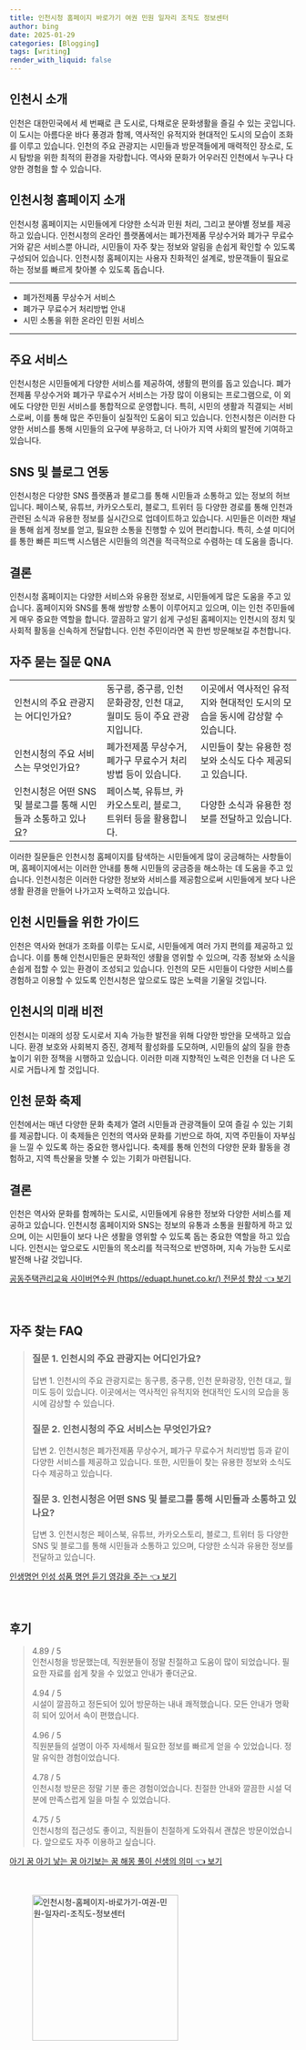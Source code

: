 ```yaml
---
title: 인천시청 홈페이지 바로가기 여권 민원 일자리 조직도 정보센터
author: bing
date: 2025-01-29
categories: [Blogging]
tags: [writing]
render_with_liquid: false
---
```



<h2 id='인천시_소개'>인천시 소개</h2>

<p>인천은 대한민국에서 세 번째로 큰 도시로, 다채로운 문화생활을 즐길 수 있는 곳입니다. 이 도시는 아름다운 바다 풍경과 함께, 역사적인 유적지와 현대적인 도시의 모습이 조화를 이루고 있습니다. 인천의 주요 관광지는 시민들과 방문객들에게 매력적인 장소로, 도시 탐방을 위한 최적의 환경을 자랑합니다. 역사와 문화가 어우러진 인천에서 누구나 다양한 경험을 할 수 있습니다.</p>

<h2 id='인천시청_홈페이지_소개'>인천시청 홈페이지 소개</h2>

<p>인천시청 홈페이지는 시민들에게 다양한 소식과 민원 처리, 그리고 분야별 정보를 제공하고 있습니다. 인천시청의 온라인 플랫폼에서는 폐가전제품 무상수거와 폐가구 무료수거와 같은 서비스뿐 아니라, 시민들이 자주 찾는 정보와 알림을 손쉽게 확인할 수 있도록 구성되어 있습니다. 인천시청 홈페이지는 사용자 친화적인 설계로, 방문객들이 필요로 하는 정보를 빠르게 찾아볼 수 있도록 돕습니다.</p>

<hr />

<ul>
    <li>폐가전제품 무상수거 서비스</li>
    <li>폐가구 무료수거 처리방법 안내</li>
    <li>시민 소통을 위한 온라인 민원 서비스</li>
</ul>

<hr />

<h2 id='주요_서비스'>주요 서비스</h2>

<p>인천시청은 시민들에게 다양한 서비스를 제공하여, 생활의 편의를 돕고 있습니다. 폐가전제품 무상수거와 폐가구 무료수거 서비스는 가장 많이 이용되는 프로그램으로, 이 외에도 다양한 민원 서비스를 통합적으로 운영합니다. 특히, 시민의 생활과 직결되는 서비스로써, 이를 통해 많은 주민들이 실질적인 도움이 되고 있습니다. 인천시청은 이러한 다양한 서비스를 통해 시민들의 요구에 부응하고, 더 나아가 지역 사회의 발전에 기여하고 있습니다.</p>

<h2 id='SNS_및_블로그_연동'>SNS 및 블로그 연동</h2>

<p>인천시청은 다양한 SNS 플랫폼과 블로그를 통해 시민들과 소통하고 있는 정보의 허브입니다. 페이스북, 유튜브, 카카오스토리, 블로그, 트위터 등 다양한 경로를 통해 인천과 관련된 소식과 유용한 정보를 실시간으로 업데이트하고 있습니다. 시민들은 이러한 채널을 통해 쉽게 정보를 얻고, 필요한 소통을 진행할 수 있어 편리합니다. 특히, 소셜 미디어를 통한 빠른 피드백 시스템은 시민들의 의견을 적극적으로 수렴하는 데 도움을 줍니다.</p>

<h2 id='결론'>결론</h2>

<p>인천시청 홈페이지는 다양한 서비스와 유용한 정보로, 시민들에게 많은 도움을 주고 있습니다. 홈페이지와 SNS를 통해 쌍방향 소통이 이루어지고 있으며, 이는 인천 주민들에게 매우 중요한 역할을 합니다. 깔끔하고 알기 쉽게 구성된 홈페이지는 인천시의 정치 및 사회적 활동을 신속하게 전달합니다. 인천 주민이라면 꼭 한번 방문해보길 추천합니다.</p>

<h2 id='자주_묻는_질문_QNA'>자주 묻는 질문 QNA</h2>

<table>
    <tr>
        <td>인천시의 주요 관광지는 어디인가요?</td>
        <td>동구릉, 중구릉, 인천 문화광장, 인천 대교, 월미도 등이 주요 관광지입니다.</td>
        <td>이곳에서 역사적인 유적지와 현대적인 도시의 모습을 동시에 감상할 수 있습니다.</td>
    </tr>
    <tr>
        <td>인천시청의 주요 서비스는 무엇인가요?</td>
        <td>폐가전제품 무상수거, 폐가구 무료수거 처리 방법 등이 있습니다.</td>
        <td>시민들이 찾는 유용한 정보와 소식도 다수 제공되고 있습니다.</td>
    </tr>
    <tr>
        <td>인천시청은 어떤 SNS 및 블로그를 통해 시민들과 소통하고 있나요?</td>
        <td>페이스북, 유튜브, 카카오스토리, 블로그, 트위터 등을 활용합니다.</td>
        <td>다양한 소식과 유용한 정보를 전달하고 있습니다.</td>
    </tr>
</table>

<p>이러한 질문들은 인천시청 홈페이지를 탐색하는 시민들에게 많이 궁금해하는 사항들이며, 홈페이지에서는 이러한 안내를 통해 시민들의 궁금증을 해소하는 데 도움을 주고 있습니다. 인천시청은 이러한 다양한 정보와 서비스를 제공함으로써 시민들에게 보다 나은 생활 환경을 만들어 나가고자 노력하고 있습니다.</p>

<h2 id='인천_시민들을_위한_가이드'>인천 시민들을 위한 가이드</h2>

<p>인천은 역사와 현대가 조화를 이루는 도시로, 시민들에게 여러 가지 편의를 제공하고 있습니다. 이를 통해 인천시민들은 문화적인 생활을 영위할 수 있으며, 각종 정보와 소식을 손쉽게 접할 수 있는 환경이 조성되고 있습니다. 인천의 모든 시민들이 다양한 서비스를 경험하고 이용할 수 있도록 인천시청은 앞으로도 많은 노력을 기울일 것입니다.</p>

<h2 id='인천시의_미래_비전'>인천시의 미래 비전</h2>

<p>인천시는 미래의 성장 도시로서 지속 가능한 발전을 위해 다양한 방안을 모색하고 있습니다. 환경 보호와 사회복지 증진, 경제적 활성화를 도모하며, 시민들의 삶의 질을 한층 높이기 위한 정책을 시행하고 있습니다. 이러한 미래 지향적인 노력은 인천을 더 나은 도시로 거듭나게 할 것입니다.</p>

<h2 id='인천_문화_축제'>인천 문화 축제</h2>

<p>인천에서는 매년 다양한 문화 축제가 열려 시민들과 관광객들이 모여 즐길 수 있는 기회를 제공합니다. 이 축제들은 인천의 역사와 문화를 기반으로 하여, 지역 주민들이 자부심을 느낄 수 있도록 하는 중요한 행사입니다. 축제를 통해 인천의 다양한 문화 활동을 경험하고, 지역 특산물을 맛볼 수 있는 기회가 마련됩니다.</p>

<h2 id='결론'>결론</h2>

<p>인천은 역사와 문화를 함께하는 도시로, 시민들에게 유용한 정보와 다양한 서비스를 제공하고 있습니다. 인천시청 홈페이지와 SNS는 정보의 유통과 소통을 원활하게 하고 있으며, 이는 시민들이 보다 나은 생활을 영위할 수 있도록 돕는 중요한 역할을 하고 있습니다. 인천시는 앞으로도 시민들의 목소리를 적극적으로 반영하며, 지속 가능한 도시로 발전해 나갈 것입니다.</p>


<p><a class="click-button" title="공동주택관리교육 사이버연수원 (https//eduapt.hunet.co.kr/) 전문성 향상" href="https://afficreate.github.io/posts/%EA%B3%B5%EB%8F%99%EC%A3%BC%ED%83%9D%EA%B4%80%EB%A6%AC%EA%B5%90%EC%9C%A1-%EC%82%AC%EC%9D%B4%EB%B2%84%EC%97%B0%EC%88%98%EC%9B%90-(httpseduapt.hunet.co.kr)-%EC%A0%84%EB%AC%B8%EC%84%B1-%ED%96%A5%EC%83%81/" rel="dofollow">공동주택관리교육 사이버연수원 (https//eduapt.hunet.co.kr/) 전문성 향상 👈 보기</a></p><br>
<h2 id='자주_찾는_FAQ'>자주 찾는 FAQ</h2>
<div itemscope="" itemtype="https://schema.org/FAQPage"> 
<blockquote> 
<div itemscope="" itemprop="mainEntity" itemtype="https://schema.org/Question"> 
<h3 itemprop="name">질문 1. 인천시의 주요 관광지는 어디인가요?</h3> 
<div itemscope="" itemprop="acceptedAnswer" itemtype="https://schema.org/Answer"> 
<span itemprop="text"> <p>답변 1. 인천시의 주요 관광지로는 동구릉, 중구릉, 인천 문화광장, 인천 대교, 월미도 등이 있습니다. 이곳에서는 역사적인 유적지와 현대적인 도시의 모습을 동시에 감상할 수 있습니다.</p> </span> 
</div> 
</div> 

<div itemscope="" itemprop="mainEntity" itemtype="https://schema.org/Question"> 
<h3 itemprop="name">질문 2. 인천시청의 주요 서비스는 무엇인가요?</h3> 
<div itemscope="" itemprop="acceptedAnswer" itemtype="https://schema.org/Answer"> 
<span itemprop="text"> <p>답변 2. 인천시청은 폐가전제품 무상수거, 폐가구 무료수거 처리방법 등과 같이 다양한 서비스를 제공하고 있습니다. 또한, 시민들이 찾는 유용한 정보와 소식도 다수 제공하고 있습니다.</p> </span> 
</div> 
</div> 

<div itemscope="" itemprop="mainEntity" itemtype="https://schema.org/Question"> 
<h3 itemprop="name">질문 3. 인천시청은 어떤 SNS 및 블로그를 통해 시민들과 소통하고 있나요?</h3> 
<div itemscope="" itemprop="acceptedAnswer" itemtype="https://schema.org/Answer"> 
<span itemprop="text"> <p>답변 3. 인천시청은 페이스북, 유튜브, 카카오스토리, 블로그, 트위터 등 다양한 SNS 및 블로그를 통해 시민들과 소통하고 있으며, 다양한 소식과 유용한 정보를 전달하고 있습니다.</p> </span> 
</div> 
</div> 
</blockquote> 
</div>
<p><a class="click-button" title="인생명언 인성 성품 명언 듣기 영감을 주는" href="https://afficreate.github.io/posts/%EC%9D%B8%EC%83%9D%EB%AA%85%EC%96%B8-%EC%9D%B8%EC%84%B1-%EC%84%B1%ED%92%88-%EB%AA%85%EC%96%B8-%EB%93%A3%EA%B8%B0-%EC%98%81%EA%B0%90%EC%9D%84-%EC%A3%BC%EB%8A%94/" rel="dofollow">인생명언 인성 성품 명언 듣기 영감을 주는 👈 보기</a></p><br>
<h2 id='후기'>후기</h2>
<div itemscope itemtype="https://schema.org/Product">
  <blockquote>
  <div itemprop="review" itemscope itemtype="https://schema.org/Review">
      <div itemprop="reviewRating" itemscope itemtype="https://schema.org/Rating"> <span itemprop="ratingValue">4.89</span> / <span itemprop="bestRating">5</span> </div>
      <span itemprop="reviewBody">인천시청을 방문했는데, 직원분들이 정말 친절하고 도움이 많이 되었습니다. 필요한 자료를 쉽게 찾을 수 있었고 안내가 좋더군요.</span>
  </div>
  <br>
  <div itemprop="review" itemscope itemtype="https://schema.org/Review">
      <div itemprop="reviewRating" itemscope itemtype="https://schema.org/Rating"> <span itemprop="ratingValue">4.94</span> / <span itemprop="bestRating">5</span> </div>
      <span itemprop="reviewBody">시설이 깔끔하고 정돈되어 있어 방문하는 내내 쾌적했습니다. 모든 안내가 명확히 되어 있어서 속이 편했습니다.</span>
  </div>
  <br>
  <div itemprop="review" itemscope itemtype="https://schema.org/Review">
      <div itemprop="reviewRating" itemscope itemtype="https://schema.org/Rating"> <span itemprop="ratingValue">4.96</span> / <span itemprop="bestRating">5</span> </div>
      <span itemprop="reviewBody">직원분들의 설명이 아주 자세해서 필요한 정보를 빠르게 얻을 수 있었습니다. 정말 유익한 경험이었습니다.</span>
  </div>
  <br>
  <div itemprop="review" itemscope itemtype="https://schema.org/Review">
      <div itemprop="reviewRating" itemscope itemtype="https://schema.org/Rating"> <span itemprop="ratingValue">4.78</span> / <span itemprop="bestRating">5</span> </div>
      <span itemprop="reviewBody">인천시청 방문은 정말 기분 좋은 경험이었습니다. 친절한 안내와 깔끔한 시설 덕분에 만족스럽게 일을 마칠 수 있었습니다.</span>
  </div>
  <br>
  <div itemprop="review" itemscope itemtype="https://schema.org/Review">
      <div itemprop="reviewRating" itemscope itemtype="https://schema.org/Rating"> <span itemprop="ratingValue">4.75</span> / <span itemprop="bestRating">5</span> </div>
      <span itemprop="reviewBody">인천시청의 접근성도 좋이고, 직원들이 친절하게 도와줘서 괜찮은 방문이었습니다. 앞으로도 자주 이용하고 싶습니다.</span>
  </div>
  </blockquote>
</div>
<p><a class="click-button" title="아기 꿈 아기 낳는 꿈 아기보는 꿈 해몽 풀이 신생의 의미" href="https://afficreate.github.io/posts/%EC%95%84%EA%B8%B0-%EA%BF%88-%EC%95%84%EA%B8%B0-%EB%82%B3%EB%8A%94-%EA%BF%88-%EC%95%84%EA%B8%B0%EB%B3%B4%EB%8A%94-%EA%BF%88-%ED%95%B4%EB%AA%BD-%ED%92%80%EC%9D%B4-%EC%8B%A0%EC%83%9D%EC%9D%98-%EC%9D%98%EB%AF%B8/" rel="dofollow">아기 꿈 아기 낳는 꿈 아기보는 꿈 해몽 풀이 신생의 의미 👈 보기</a></p><br>
<figure class="image"><img src="https://afficreate.github.io/assets/img/thumbnail/인천시청-홈페이지-바로가기-여권-민원-일자리-조직도-정보센터.webp" alt="인천시청-홈페이지-바로가기-여권-민원-일자리-조직도-정보센터" width="256" height="256"></figure>